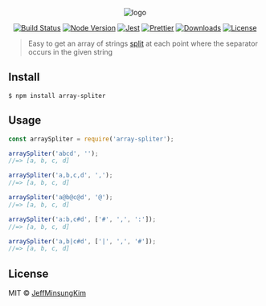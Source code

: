 <p align="center">
  <img align="center" src="https://i.imgur.com/eQL4hmE.png" title="array-spliter" alt="logo"/>
</p>

<p align="center">
  <a href="https://travis-ci.org/jeffminsungkim/array-spliter">
  <img src="https://travis-ci.org/jeffminsungkim/array-spliter.svg?branch=master" alt="Build Status"></a>
  <a href="https://www.npmjs.com/package/array-spliter">
  <img src="https://img.shields.io/node/v/array-spliter.svg?label=works%20on%20node" alt="Node Version"></a>
  <a href="https://github.com/facebook/jest">
  <img src="https://img.shields.io/badge/tested_with-jest-99424f.svg" alt="Jest"></a>
  <a href="https://github.com/prettier/prettier">
  <img src="https://img.shields.io/badge/code_style-prettier-ff69b4.svg" alt="Prettier"></a>
  <a href="https://www.npmjs.com/package/array-spliter">
  <img src="https://img.shields.io/npm/dt/array-spliter.svg" alt="Downloads"></a>
  <a href="https://github.com/jeffminsungkim/hologo/blob/master/license">
  <img src="https://img.shields.io/github/license/jeffminsungkim/hologo.svg" alt="License"></a>
</p>

> Easy to get an array of strings [split](https://developer.mozilla.org/en-US/docs/Web/JavaScript/Reference/Global_Objects/String/split) at each point where the separator occurs in the given string

## Install

```
$ npm install array-spliter
```

## Usage

```js
const arraySpliter = require('array-spliter');

arraySpliter('abcd', '');
//=> [a, b, c, d]

arraySpliter('a,b,c,d', ',');
//=> [a, b, c, d]

arraySpliter('a@b@c@d', '@');
//=> [a, b, c, d]

arraySpliter('a:b,c#d', ['#', ',', ':']);
//=> [a, b, c, d]

arraySpliter('a,b|c#d', ['|', ',', '#']);
//=> [a, b, c, d]
```

## License

MIT © [JeffMinsungKim](https://jeffminsungkim.com)
